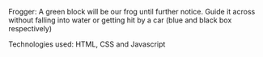 Frogger: A green block will be our frog until further notice. Guide it across without falling into water or getting hit by a car (blue and black box respectively)

Technologies used: HTML, CSS and Javascript
